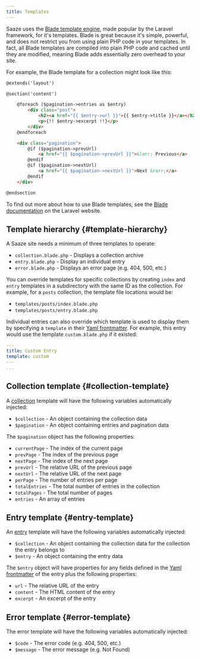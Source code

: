 ```yaml
---
title: Templates
---
```


Saaze uses the [<i class="fe fe-external-link pr-1"></i>Blade template engine](https://laravel.com/docs/8.x/blade), made popular by the Laravel framework, for it's templates. Blade is great because it's simple, powerful, and does not restrict you from using plain PHP code in your templates. In fact, all Blade templates are compiled into plain PHP code and cached until they are modified, meaning Blade adds essentially zero overhead to your site.

For example, the Blade template for a collection might look like this:


```html
@extends('layout')

@section('content')

    @foreach ($pagination->entries as $entry)
        <div class="post">
            <h2><a href="{{ $entry->url }}">{{ $entry->title }}</a></h2>
            <p>{!! $entry->excerpt !!}</p>
        </div>
    @endforeach

    <div class="pagination">
        @if ($pagination->prevUrl)
            <a href="{{ $pagination->prevUrl }}">&larr; Previous</a>
        @endif
        @if ($pagination->nextUrl)
            <a href="{{ $pagination->nextUrl }}">Next &rarr;</a>
        @endif
    </div>

@endsection
```

To find out more about how to use Blade templates, see the [<i class="fe fe-external-link pr-1"></i>Blade documentation](https://laravel.com/docs/8.x/blade) on the Laravel website.

## Template hierarchy {#template-hierarchy}

A Saaze site needs a minimum of three templates to operate:

* `collection.blade.php` - Displays a collection archive
* `entry.blade.php` - Display an individual entry
* `error.blade.php` - Displays an error page (e.g. 404, 500, etc.)

You can override templates for specific collections by creating `index` and `entry` templates in a subdirectory with the same ID as the collection. For example, for a `posts` collection, the template file locations would be:

* `templates/posts/index.blade.php`
* `templates/posts/entry.blade.php`

Individual entries can also override which template is used to display them by specifying a `template` in their [Yaml frontmatter](/docs/entries). For example, this entry would use the template `custom.blade.php` if it existed:

```yaml
---
title: Custom Entry
template: custom
---
...
```

## Collection template {#collection-template}

A [collection](/docs/collections) template will have the following variables automatically injected:

* `$collection` - An object containing the collection data
* `$pagination` - An object containing entries and pagination data

The `$pagination` object has the following properties:

* `currentPage` - The index of the current page
* `prevPage` - The index of the previous page
* `nextPage` - The index of the next page
* `prevUrl` - The relative URL of the previous page
* `nextUrl` - The relative URL of the next page
* `perPage` - The number of entries per page
* `totalEntries` - The total number of entries in the collection
* `totalPages` - The total number of pages
* `entries` - An array of entries

## Entry template {#entry-template}

An [entry](/docs/entries) template will have the following variables automatically injected:

* `$collection` - An object containing the collection data for the collection the entry belongs to
* `$entry` - An object containing the entry data

The `$entry` object will have properties for any fields defined in the [Yaml frontmatter](/docs/entries) of the entry plus the following properties:

* `url` - The relative URL of the entry
* `content` - The HTML content of the entry
* `excerpt` - An excerpt of the entry

## Error template {#error-template}

The error template will have the following variables automatically injected:

* `$code` - The error code (e.g. 404, 500, etc.)
* `$message` - The error message (e.g. Not Found)
